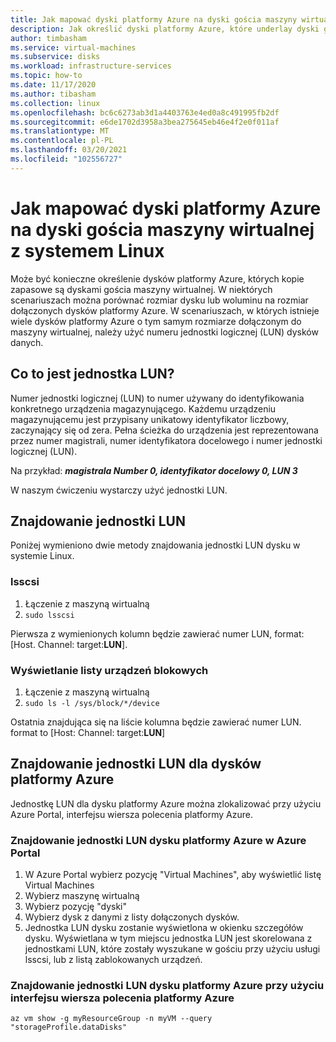 ```yaml
---
title: Jak mapować dyski platformy Azure na dyski gościa maszyny wirtualnej z systemem Linux
description: Jak określić dyski platformy Azure, które underlay dyski gościa maszyny wirtualnej z systemem Linux.
author: timbasham
ms.service: virtual-machines
ms.subservice: disks
ms.workload: infrastructure-services
ms.topic: how-to
ms.date: 11/17/2020
ms.author: tibasham
ms.collection: linux
ms.openlocfilehash: bc6c6273ab3d1a4403763e4ed0a8c491995fb2df
ms.sourcegitcommit: e6de1702d3958a3bea275645eb46e4f2e0f011af
ms.translationtype: MT
ms.contentlocale: pl-PL
ms.lasthandoff: 03/20/2021
ms.locfileid: "102556727"
---
```

# <a name="how-to-map-azure-disks-to-linux-vm-guest-disks"></a>Jak mapować dyski platformy Azure na dyski gościa maszyny wirtualnej z systemem Linux

Może być konieczne określenie dysków platformy Azure, których kopie zapasowe są dyskami gościa maszyny wirtualnej. W niektórych scenariuszach można porównać rozmiar dysku lub woluminu na rozmiar dołączonych dysków platformy Azure. W scenariuszach, w których istnieje wiele dysków platformy Azure o tym samym rozmiarze dołączonym do maszyny wirtualnej, należy użyć numeru jednostki logicznej (LUN) dysków danych. 

## <a name="what-is-a-lun"></a>Co to jest jednostka LUN?

Numer jednostki logicznej (LUN) to numer używany do identyfikowania konkretnego urządzenia magazynującego. Każdemu urządzeniu magazynującemu jest przypisany unikatowy identyfikator liczbowy, zaczynający się od zera. Pełna ścieżka do urządzenia jest reprezentowana przez numer magistrali, numer identyfikatora docelowego i numer jednostki logicznej (LUN). 

Na przykład: ***magistrala Number 0, identyfikator docelowy 0, LUN 3***

W naszym ćwiczeniu wystarczy użyć jednostki LUN.

## <a name="finding-the-lun"></a>Znajdowanie jednostki LUN

Poniżej wymieniono dwie metody znajdowania jednostki LUN dysku w systemie Linux.

### <a name="lsscsi"></a>lsscsi

1. Łączenie z maszyną wirtualną
1. `sudo lsscsi`

Pierwsza z wymienionych kolumn będzie zawierać numer LUN, format: [Host. Channel: target:**LUN**].

### <a name="listing-block-devices"></a>Wyświetlanie listy urządzeń blokowych

1. Łączenie z maszyną wirtualną
1. `sudo ls -l /sys/block/*/device`

Ostatnia znajdująca się na liście kolumna będzie zawierać numer LUN. format to [Host: Channel: target:**LUN**]

## <a name="finding-the-lun-for-the-azure-disks"></a>Znajdowanie jednostki LUN dla dysków platformy Azure

Jednostkę LUN dla dysku platformy Azure można zlokalizować przy użyciu Azure Portal, interfejsu wiersza polecenia platformy Azure.

### <a name="finding-an-azure-disks-lun-in-the-azure-portal"></a>Znajdowanie jednostki LUN dysku platformy Azure w Azure Portal

1. W Azure Portal wybierz pozycję "Virtual Machines", aby wyświetlić listę Virtual Machines
1. Wybierz maszynę wirtualną
1. Wybierz pozycję "dyski"
1. Wybierz dysk z danymi z listy dołączonych dysków.
1. Jednostka LUN dysku zostanie wyświetlona w okienku szczegółów dysku. Wyświetlana w tym miejscu jednostka LUN jest skorelowana z jednostkami LUN, które zostały wyszukane w gościu przy użyciu usługi lsscsi, lub z listą zablokowanych urządzeń.

### <a name="finding-an-azure-disks-lun-using-azure-cli"></a>Znajdowanie jednostki LUN dysku platformy Azure przy użyciu interfejsu wiersza polecenia platformy Azure

```azurecli-interactive
az vm show -g myResourceGroup -n myVM --query "storageProfile.dataDisks"
```
